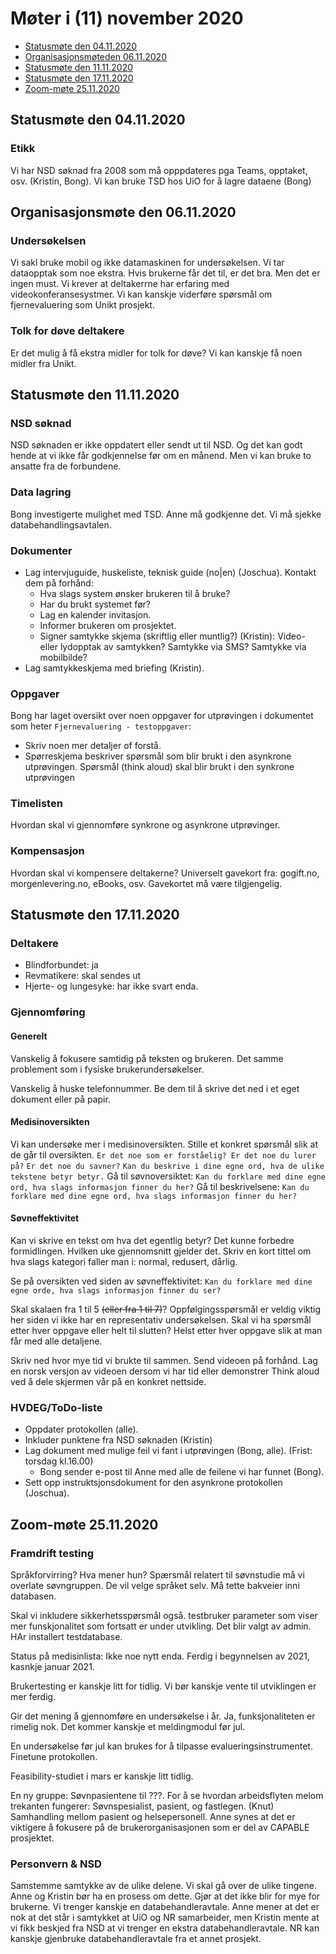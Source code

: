 # Møter i (11) november 2020

* [Statusmøte den 04.11.2020](#statusmøte-den-04112020)
* [Organisasjonsmøteden 06.11.2020](#organisasjonsmøte-den-06112020)
* [Statusmøte den 11.11.2020](#statusmøte-den-11112020)
* [Statusmøte den 17.11.2020](#statusmøte-den-17112020)
* [Zoom-møte 25.11.2020](#zoom-mote-25112020)

## Statusmøte den 04.11.2020

### Etikk 

Vi har NSD søknad fra 2008 som må opppdateres pga Teams, opptaket, osv. (Kristin, Bong).
Vi kan bruke TSD hos UiO for å lagre dataene (Bong)

## Organisasjonsmøte den 06.11.2020

### Undersøkelsen

Vi sakl bruke mobil og ikke datamaskinen for undersøkelsen.
Vi tar dataopptak som noe ekstra.
Hvis brukerne får det til, er det bra.
Men det er ingen must.
Vi krever at deltakerrne har erfaring med videokonferansesystmer.
Vi kan kanskje viderføre spørsmål om fjernevaluering som Unikt prosjekt.

### Tolk for døve deltakere

Er det mulig å få ekstra midler for tolk for døve?
Vi kan kanskje få noen midler fra Unikt.

## Statusmøte den 11.11.2020

### NSD søknad

NSD søknaden er ikke oppdatert eller sendt ut til NSD.
Og det kan godt hende at vi ikke får godkjennelse før om en månend.
Men vi kan bruke to ansatte fra de forbundene.

### Data lagring

Bong investigerte mulighet med TSD.
Anne må godkjenne det.
Vi må sjekke databehandlingsavtalen.

### Dokumenter

* Lag intervjuguide, huskeliste, teknisk guide (no|en) (Joschua).
Kontakt dem på forhånd:
   * Hva slags system ønsker brukeren til å bruke?
   * Har du brukt systemet før?
   * Lag en kalender invitasjon.
   * Informer brukeren om prosjektet.
   * Signer samtykke skjema (skriftlig eller muntlig?) (Kristin):
   Video- eller lydopptak av samtykken? 
   Samtykke via SMS?
   Samtykke via mobilbilde?
* Lag samtykkeskjema med briefing (Kristin).

### Oppgaver

Bong har laget oversikt over noen oppgaver for utprøvingen i dokumentet som heter `Fjernevaluering - testoppgaver`:
* Skriv noen mer detaljer of forstå.
* Spørreskjema beskriver spørsmål som blir brukt i den asynkrone utprøvingen.
Spørsmål (think aloud) skal blir brukt i den synkrone utprøvingen

### Timelisten

Hvordan skal vi gjennomføre synkrone og asynkrone utprøvinger.

### Kompensasjon

Hvordan skal vi kompensere deltakerne?
Universelt gavekort fra: gogift.no, morgenlevering.no, eBooks, osv. 
Gavekortet må være tilgjengelig.

## Statusmøte den 17.11.2020

### Deltakere

* Blindforbundet: ja
* Revmatikere:  skal sendes ut
* Hjerte- og lungesyke:  har ikke svart enda.

### Gjennomføring


#### Generelt
Vanskelig å fokusere samtidig på teksten og brukeren.
Det samme problement som i fysiske brukerundersøkelser.

Vanskelig å huske telefonnummer.
Be dem til å skrive det ned i et eget dokument eller på papir.

#### Medisinoversikten

Vi kan undersøke mer i medisinoversikten.
Stille et konkret spørsmål slik at de går til oversikten.
`Er det noe som er forståelig? Er det noe du lurer på?`
`Er det noe du savner?`
`Kan du beskrive i dine egne ord, hva de ulike tekstene betyr betyr.`
Gå til søvnoversiktet:
`Kan du forklare med dine egne ord, hva slags informasjon finner du her?`
Gå til beskrivelsene:
`Kan du forklare med dine egne ord, hva slags informasjon finner du her?`

#### Søvneffektivitet

Kan vi skrive en tekst om hva det egentlig betyr?
Det kunne forbedre formidlingen.
Hvilken uke gjennomsnitt gjelder det.
Skriv en kort tittel om hva slags kategori faller man i: normal, redusert, dårlig.

Se på oversikten ved siden av søvneffektivitet:
`Kan du forklare med dine egne orde, hva slags informasjon finner du ser?`

Skal skalaen fra 1 til 5 ~~(eller fra 1 til 7)~~?
Oppfølgingsspørsmål er veldig viktig her siden vi ikke har en representativ undersøkelsen.
Skal vi ha spørsmål etter hver oppgave eller helt til slutten?
Helst etter hver oppgave slik at man får med alle detaljene.

Skriv ned hvor mye tid vi brukte til sammen.
Send videoen på forhånd.
Lag en norsk versjon av videoen dersom vi har tid eller demonstrer Think aloud ved å dele skjermen vår på en konkret nettside.

### HVDEG/ToDo-liste
* Oppdater protokollen (alle).
* Inkluder punktene fra NSD søknaden (Kristin)
* Lag dokument med mulige feil vi fant i utprøvingen (Bong, alle). (Frist: torsdag kl.16.00)
   * Bong sender e-post til Anne med alle de feilene vi har funnet (Bong).
* Sett opp instruktsjonsdokument for den asynkrone protokollen (Joschua).

## Zoom-møte 25.11.2020

### Framdrift testing

Språkforvirring? Hva mener hun?
Spærsmål relatert til søvnstudie må vi overlate søvngruppen.
De vil velge språket selv.
Må tette bakveier inni databasen. 

Skal vi inkludere sikkerhetsspørsmål også.
testbruker parameter som viser mer funskjonalitet som fortsatt er under utvikling.
Det blir valgt av admin.
HAr installert testdatabase.

Status på medisinlista: Ikke noe nytt enda.
Ferdig i begynnelsen av 2021, kasnkje januar 2021.

Brukertesting er kanskje litt for tidlig.
Vi bør kanskje vente til utviklingen er mer ferdig.

Gir det mening å gjennomføre en undersøkelse i år.
Ja, funksjonaliteten er rimelig nok.
Det kommer kanskje et meldingmodul før jul.

En undersøkelse før jul kan brukes for å tilpasse evalueringsinstrumentet.
Finetune protokollen.

Feasibility-studiet i mars er kanskje litt tidlig.

En ny gruppe: Søvnpasientene til ???.
For å se hvordan arbeidsflyten melom trekanten fungerer: Søvnspesialist, pasient, og fastlegen. (Knut)
Samhandling mellom pasient og helsepersonell.
Anne synes at det er viktigere å fokusere på de brukerorganisasjonen som er del av CAPABLE prosjektet.

### Personvern & NSD

Samstemme samtykke av de ulike delene.
Vi skal gå over de ulike tingene.
Anne og Kristin bør ha en prosess om dette.
Gjør at det ikke blir for mye for brukerne.
Vi trenger kanskje en databehandleravtale.
Anne mener at det er nok at det står i samtykket at UiO og NR samarbeider, men Kristin mente at vi fikk beskjed fra NSD at vi trenger en ekstra databehandleravtale.
NR kan kanskje gjenbruke databehandleravtale fra et annet prosjekt.


